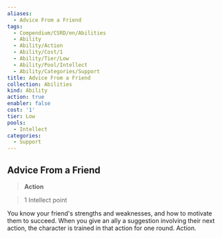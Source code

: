 ```yaml
---
aliases:
  - Advice From a Friend
tags:
  - Compendium/CSRD/en/Abilities
  - Ability
  - Ability/Action
  - Ability/Cost/1
  - Ability/Tier/Low
  - Ability/Pool/Intellect
  - Ability/Categories/Support
title: Advice From a Friend
collection: Abilities
kind: Ability
action: true
enabler: false
cost: '1'
tier: Low
pools:
  - Intellect
categories:
  - Support
---
```

## Advice From a Friend    
>**Action**    
>1 Intellect point  
    
You know your friend's strengths and weaknesses, and how to motivate them to succeed. When you give an ally a suggestion involving their next action, the character is trained in that action for one round. Action.